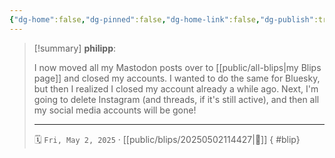 ```yaml
---
{"dg-home":false,"dg-pinned":false,"dg-home-link":false,"dg-publish":true,"tags":["dgblip"],"created-date":"2025-05-02T11:44:17","updated-date":"2025-05-02T11:45:24","disabled rules":["yaml-title","yaml-title-alias","file-name-heading"],"title":"philipp @ Friday, May 2nd 2025","dg-path":"blips/20250502114427.md","permalink":"/blips/20250502114427/","dgPassFrontmatter":true}
---
```


> [!summary] **philipp**:
>
> I now moved all my Mastodon posts over to [[public/all-blips\|my Blips page]] and closed my accounts. I wanted to do the same for Bluesky, but then I realized I closed my account already a while ago. Next, I'm going to delete Instagram (and threads, if it's still active), and then all my social media accounts will be gone!
> - - -
>
> 🗓️ `Fri, May 2, 2025` · [[public/blips/20250502114427\|🔗]]
{ #blip}

